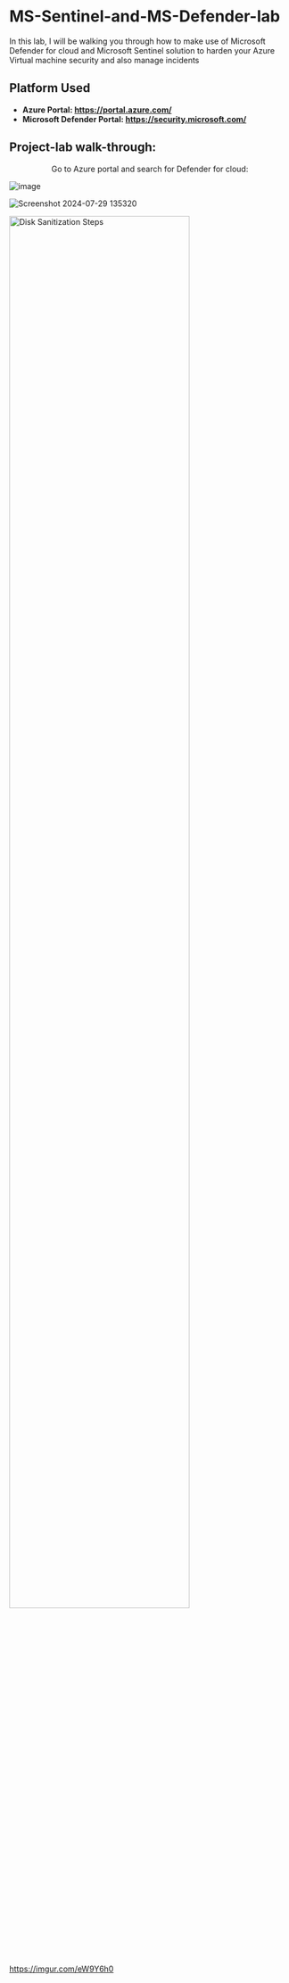 # MS-Sentinel-and-MS-Defender-lab
In this lab, I will be walking you through how to make use of Microsoft Defender for cloud and Microsoft Sentinel solution to harden your Azure Virtual machine security and also manage incidents

<h2>Platform Used</h2>

- <b>Azure Portal: https://portal.azure.com/</b> 
- <b>Microsoft Defender Portal: https://security.microsoft.com/</b>

<h2>Project-lab walk-through:</h2>

<p align="center">
Go to Azure portal and search for Defender for cloud: <br/>

![image](https://github.com/user-attachments/assets/691cf1bd-2c89-4c07-8a09-8a3a44168efb)

![Screenshot 2024-07-29 135320](https://github.com/user-attachments/assets/1b7eb0e4-0acb-44a3-9879-7a8a89f42e02)

<img src="https://imgur.com/eW9Y6h0.png" height="80%" width="80%" alt="Disk Sanitization Steps"/>

  https://imgur.com/eW9Y6h0
<br />
